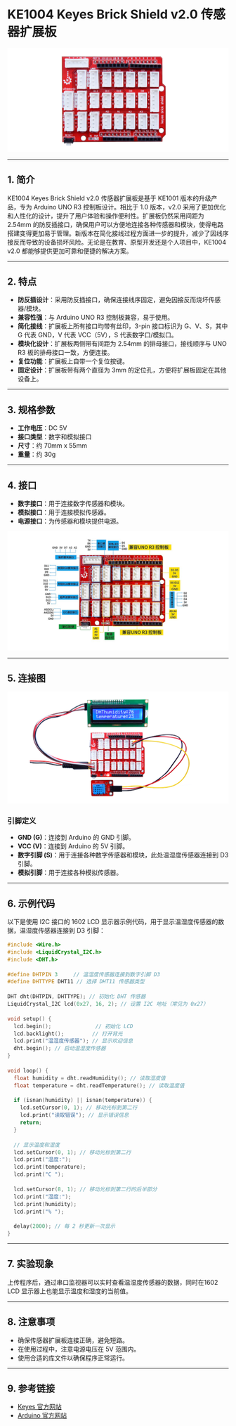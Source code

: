 
# KE1004 Keyes Brick Shield v2.0 传感器扩展板

![Img](media/img-20250319195536.png)

---

## 1. 简介
KE1004 Keyes Brick Shield v2.0 传感器扩展板是基于 KE1001 版本的升级产品，专为 Arduino UNO R3 控制板设计。相比于 1.0 版本，v2.0 采用了更加优化和人性化的设计，提升了用户体验和操作便利性。扩展板仍然采用间距为 2.54mm 的防反插接口，确保用户可以方便地连接各种传感器和模块，使得电路搭建变得更加易于管理。新版本在简化接线过程方面进一步的提升，减少了因线序接反而导致的设备损坏风险。无论是在教育、原型开发还是个人项目中，KE1004 v2.0 都能够提供更加可靠和便捷的解决方案。

---

## 2. 特点
- **防反插设计**：采用防反插接口，确保连接线序固定，避免因接反而烧坏传感器/模块。
- **兼容性强**：与 Arduino UNO R3 控制板兼容，易于使用。
- **简化接线**：扩展板上所有接口均带有丝印，3-pin 接口标识为 G、V、S，其中 G 代表 GND，V 代表 VCC（5V），S 代表数字口/模拟口。
- **模块化设计**：扩展板两侧带有间距为 2.54mm 的排母接口，接线顺序与 UNO R3 板的排母接口一致，方便连接。
- **复位功能**：扩展板上自带一个复位按键。
- **固定设计**：扩展板带有两个直径为 3mm 的定位孔，方便将扩展板固定在其他设备上。

---

## 3. 规格参数
- **工作电压**：DC 5V  
- **接口类型**：数字和模拟接口  
- **尺寸**：约 70mm x 55mm  
- **重量**：约 30g  

---

## 4. 接口
- **数字接口**：用于连接数字传感器和模块。
- **模拟接口**：用于连接模拟传感器。
- **电源接口**：为传感器和模块提供电源。

![Img](media/img-20250319195635.png)

---

## 5. 连接图
![Img](media/img-20250319195718.png)

### 引脚定义
- **GND (G)**：连接到 Arduino 的 GND 引脚。
- **VCC (V)**：连接到 Arduino 的 5V 引脚。
- **数字引脚 (S)**：用于连接各种数字传感器和模块，此处温湿度传感器连接到 D3 引脚。
- **模拟引脚**：用于连接各种模拟传感器。

---

## 6. 示例代码
以下是使用 I2C 接口的 1602 LCD 显示器示例代码，用于显示温湿度传感器的数据，温湿度传感器连接到 D3 引脚：
```cpp
#include <Wire.h>
#include <LiquidCrystal_I2C.h>
#include <DHT.h>

#define DHTPIN 3     // 温湿度传感器连接到数字引脚 D3
#define DHTTYPE DHT11 // 选择 DHT11 传感器类型

DHT dht(DHTPIN, DHTTYPE); // 初始化 DHT 传感器
LiquidCrystal_I2C lcd(0x27, 16, 2); // 设置 I2C 地址（常见为 0x27）

void setup() {
  lcd.begin();              // 初始化 LCD
  lcd.backlight();         // 打开背光
  lcd.print("温湿度传感器"); // 显示欢迎信息
  dht.begin(); // 启动温湿度传感器
}

void loop() {
  float humidity = dht.readHumidity(); // 读取湿度值
  float temperature = dht.readTemperature(); // 读取温度值

  if (isnan(humidity) || isnan(temperature)) {
    lcd.setCursor(0, 1); // 移动光标到第二行
    lcd.print("读取错误"); // 显示错误信息
    return;
  }

  // 显示温度和湿度
  lcd.setCursor(0, 1); // 移动光标到第二行
  lcd.print("温度:");
  lcd.print(temperature);
  lcd.print("C ");
  
  lcd.setCursor(8, 1); // 移动光标到第二行的后半部分
  lcd.print("湿度:");
  lcd.print(humidity);
  lcd.print("% ");
  
  delay(2000); // 每 2 秒更新一次显示
}
```

---

## 7. 实验现象
上传程序后，通过串口监视器可以实时查看温湿度传感器的数据，同时在1602 LCD 显示器上也能显示温度和湿度的当前值。

---

## 8. 注意事项
- 确保传感器扩展板连接正确，避免短路。
- 在使用过程中，注意电源电压在 5V 范围内。
- 使用合适的库文件以确保程序正常运行。

---

## 9. 参考链接
- [Keyes 官方网站](http://www.keyes.com.cn)  
- [Arduino 官方网站](https://www.arduino.cc)  
